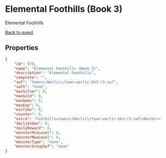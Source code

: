 # Elemental Foothills (Book 3)

Elemental Foothills

[Back to quest](../quests.md)

## Properties

```json
{
    "id": 979,
    "name": "Elemental Foothills (Book 3)",
    "description": "Elemental Foothills",
    "complete": "",
    "swf": "towns\/Warlic\/town-warlic-bk3-r3.swf",
    "swfX": "none",
    "maxSilver": 0,
    "maxGold": 0,
    "maxGems": 0,
    "maxExp": 0,
    "minTime": 0,
    "counter": 0,
    "extra": "Foothills=towns\/Warlic\/town-warlic-bk3-r3.swf\nBarber=towns\/Warlic\/shop-PyroBarber.swf",
    "dailyIndex": 0,
    "dailyReward": 0,
    "monsterMinLevel": 0,
    "monsterMaxLevel": 0,
    "monsterType": "none",
    "monsterGroupSwf": "none"
}
```


